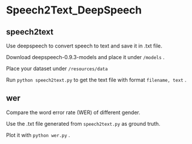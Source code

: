 # Speech2Text_DeepSpeech

## speech2text

Use deepspeech to convert speech to text and save it in .txt file.

Download deepspeech-0.9.3-models and place it under `/models` .

Place your dataset under `/resources/data`

Run `python speech2text.py` to get the text file with format `filename, text` .

## wer

Compare the word error rate (WER) of different gender.

Use the .txt file generated from `speech2text.py` as ground truth.

Plot it with `python wer.py` .


